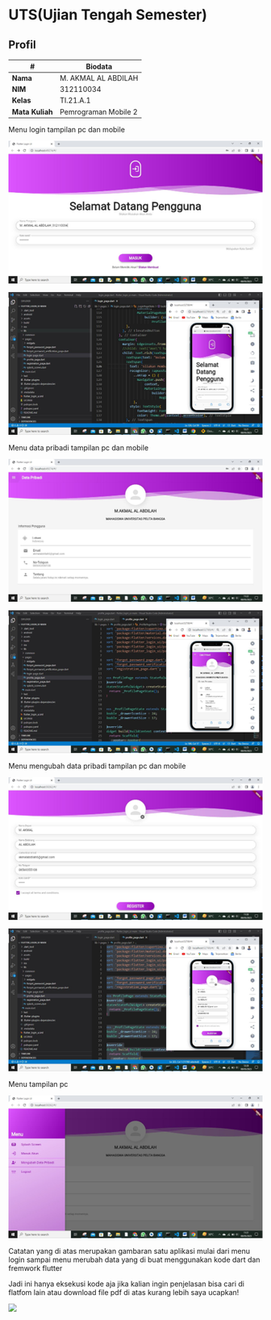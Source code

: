 # UTS(Ujian Tengah Semester)

## Profil
| #               | Biodata                      |
| --------------- | ---------------------------- |
| **Nama**        | M. AKMAL AL ABDILAH          |
| **NIM**         | 312110034                    |
| **Kelas**       | TI.21.A.1                    |
| **Mata Kuliah** | Pemrograman Mobile 2         |




<p>Menu login tampilan pc dan mobile</P>

![Gambar 1](screenshoot/1.JPG)

![Gambar 2](screenshoot/2.JPG)

<p>Menu data pribadi tampilan pc dan mobile</P>

![Gambar 3](screenshoot/3.JPG)

![Gambar 4](screenshoot/4.JPG)

<p>Menu mengubah data pribadi tampilan pc dan mobile</P>

![Gambar 5](screenshoot/5.JPG)

![Gambar 6](screenshoot/6.JPG)

<p>Menu tampilan pc</P>

![Gambar 7](screenshoot/7.JPG)



<p>
Catatan yang di atas merupakan gambaran satu aplikasi mulai dari menu login sampai menu merubah data yang di buat menggunakan kode dart dan fremwork flutter
</p>


<p>
Jadi ini  hanya eksekusi kode aja jika kalian ingin penjelasan bisa cari di flatfom lain atau download file pdf di atas kurang lebih saya ucapkan!
</p>

<img src="https://user-images.githubusercontent.com/91085882/222731693-24383140-7623-4e7a-a528-6621380b7be8.gif">